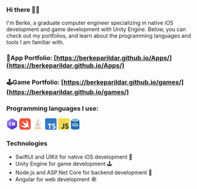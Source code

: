 ### Hi there 👋🏻

I'm Berke, a graduate computer engineer specializing in native iOS development and game development with Unity Engine. 
Below, you can check out my portfolios, and learn about the programming languages and tools I am familiar with.

### 📱App Portfolio: [https://berkeparildar.github.io/Apps/](https://berkeparildar.github.io/Apps/)
### 🕹️Game Portfolio: [https://berkeparildar.github.io/games/](https://berkeparildar.github.io/games/)

### Programming languages I use: 
<div>
    <img src="assets/C_Sharp_Logo_2023.svg" alt="C#" height="30">
    <img src="assets/swift.png" alt="swift" height="30">
    <img src="assets/java.png" alt="Java" height="30">
    <img src="assets/typescript.png" alt="typescript" height="30">
    <img src="assets/javascript.png" alt="JavaScript" height="30">
    <img src="assets/sql.png" alt="SQL" height="30">
</div>


### Technologies
- SwiftUI and UIKit for native iOS development 📱
- Unity Engine for game development 🕹️
- Node.js and ASP.Net Core for backend development 💾
- Angular for web development 🕸️
